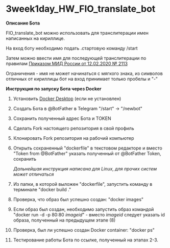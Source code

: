 # 3week1day_HW_FIO_translate_bot
**Описание Бота**

FIO_translate_bot можно использовать для транслитерации имен написанных на кириллице.

На вход боту необходимо подать .стартовую команду /start

Затем можно ввести имя для последующей транслитерации по правилам [Приказом МИД России от 12.02.2020 № 2113](https://www.consultant.ru/document/cons_doc_LAW_360580/9eb761ae644ec1e283b3a50ef232330b924577cb/)

Ограничения - имя не может начинаться с мягкого знака, из символов отличных от кириллицы бот на вход принимает только пробелы и "-"

**Инструкция по запуску Бота через Docker**

1. Установить [Docker Desktop](https://docs.docker.com/engine/install/) (если не установлен)
2. Создать Бота в @BotFather в Telegram "/start" -> "/newbot"
3. Сохранить полученный адрес Бота и TOKEN
4. Сделать Fork настоящего репозитория в свой профиль
5. Клонировать Fork репозитория на рабочий компьютер
6. Открыть сохраненный "dockerfile" в текстовом редакторе и вместо "Token from @BotFather" указать полученный от @BotFather Token, сохранить
   
   *Дальнейшая инструкция написана для Linux, для прочих систем может отличаться*
7. Из папки, в которой выложен "dockerfile", запустить команду в терминале "docker build ."
8. Проверка, что образ был успешно создан: "docker images"
9. Если образ был создан, необходимо запустить образ командой "docker run -d -p 80:80 *imageid*" - вместо *imageid* следует указать id образа, полученный на предыдущем этапе (8)
10. Проверка, был ли успешно создан Docker container: "docker ps"
11. Тестирование работы Бота по ссылке, полученный на этапах 2-3. 

